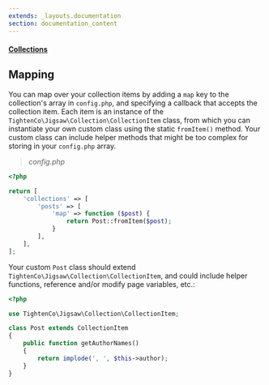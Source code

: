 ```yaml
---
extends: _layouts.documentation
section: documentation_content
---
```


#### [Collections](/docs/collections)
## Mapping

You can map over your collection items by adding a `map` key to the collection's array in `config.php`, and specifying a callback that accepts the collection item. Each item is an instance of the `TightenCo\Jigsaw\Collection\CollectionItem` class, from which you can instantiate your own custom class using the static `fromItem()` method. Your custom class can include helper methods that might be too complex for storing in your `config.php` array.

> _config.php_

```php
<?php

return [
    'collections' => [
        'posts' => [
            'map' => function ($post) {
                return Post::fromItem($post);
            }
        ],
    ],
];
```

Your custom `Post` class should extend `TightenCo\Jigsaw\Collection\CollectionItem`, and could include helper functions, reference and/or modify page variables, etc.:

```php
<?php

use TightenCo\Jigsaw\Collection\CollectionItem;

class Post extends CollectionItem
{
    public function getAuthorNames()
    {
        return implode(', ', $this->author);
    }
}
```
